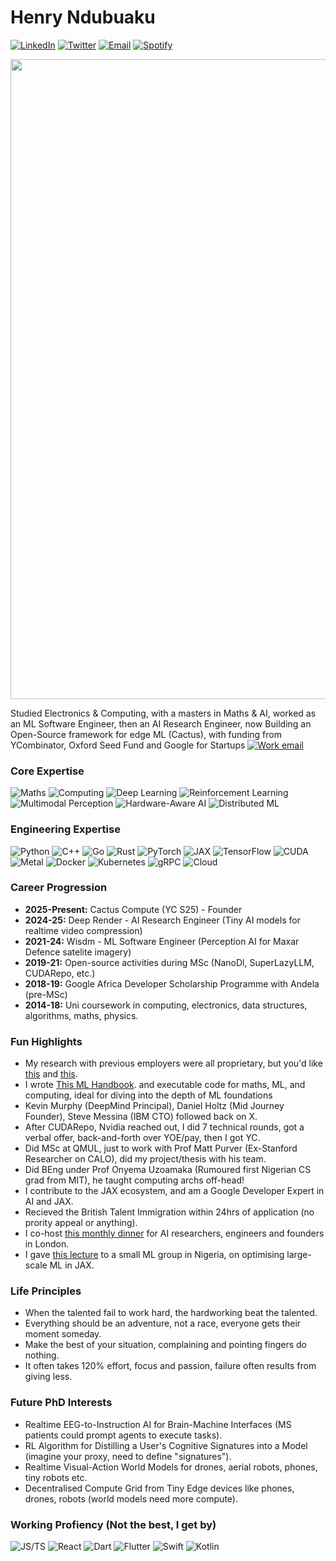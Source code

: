 # Henry Ndubuaku

[![LinkedIn][linkedin-shield]][linkedin-url]
[![Twitter][twitter-shield]][twitter-url]
[![Email][gmail1-shield]][gmail1-url]
[![Spotify][spotify-shield]][spotify-url]

[gmail1-shield]: https://img.shields.io/badge/Gmail-555?style=for-the-badge&logo=gmail&logoColor=white
[gmail1-url]: ndubuakuhenry@gmail.com

[linkedin-shield]: https://img.shields.io/badge/-LinkedIn-black.svg?style=for-the-badge&logo=linkedin&colorB=555
[linkedin-url]: https://linkedin.com/in/henry-ndubuaku-7b6350b8

[twitter-shield]: https://img.shields.io/badge/Twitter-555?style=for-the-badge&logo=twitter&logoColor=white
[twitter-url]: https://twitter.com/hmunachii

[spotify-shield]: https://img.shields.io/badge/Spotify-555?style=for-the-badge&logo=spotify&logoColor=white
[spotify-url]: https://open.spotify.com/playlist/656vFNTyI2ZDsxgdQFaPHA?si=c2ff4aa84f6d42c4


<p align="center">
  <img src="assets/banner.gif" width=1024>
</p>


Studied Electronics & Computing, with a masters in Maths & AI, worked as an ML Software Engineer, then an AI Research Engineer, now Building an Open-Source framework for edge ML (Cactus), with funding from YCombinator, Oxford Seed Fund and Google for Startups [![Work email][gmail2-shield]][gmail-url] 

[gmail2-shield]: https://img.shields.io/badge/henry@cactuscompute.-555?style=flat
[gmail-url]: mailto:henry@cactuscompute.com

### Core Expertise 
![Maths](https://img.shields.io/badge/Maths-3776AB?style=for-the-badge&logo=tiny&logoColor=white)
![Computing](https://img.shields.io/badge/Computing-6A5ACD?style=for-the-badge&logo=tiny&logoColor=white)
![Deep Learning](https://img.shields.io/badge/Deep_Learning-F9BF3B?style=for-the-badge&logo=tiny&logoColor=white)
![Reinforcement Learning](https://img.shields.io/badge/Reinforcement_Learning-0468F6?style=for-the-badge&logo=tiny&logoColor=white)
![Multimodal Perception](https://img.shields.io/badge/Multimodal_Perception-000000?style=for-the-badge&logo=tiny&logoColor=white)
![Hardware-Aware AI](https://img.shields.io/badge/Hardware_Aware_AI-76B900?style=for-the-badge&logo=tiny&logoColor=white)
![Distributed ML](https://img.shields.io/badge/Distributed_ML-purple?style=for-the-badge&logo=tiny&logoColor=white)

### Engineering Expertise 
![Python](https://img.shields.io/badge/Python-3776AB?style=for-the-badge&logo=python&logoColor=white)
![C++](https://img.shields.io/badge/C/C++-00599C?style=for-the-badge&logo=cplusplus&logoColor=white)
![Go](https://img.shields.io/badge/GoLang-00ADD8?style=for-the-badge&logo=go&logoColor=white)
![Rust](https://img.shields.io/badge/Rust-000000?style=for-the-badge&logo=rust&logoColor=white)
![PyTorch](https://img.shields.io/badge/PyTorch-EE4C2C?style=for-the-badge&logo=pytorch&logoColor=white)
![JAX](https://img.shields.io/badge/JAX-6A5ACD?style=for-the-badge&logo=jax&logoColor=white)
![TensorFlow](https://img.shields.io/badge/TensorFlow-FF6F00?style=for-the-badge&logo=tensorflow&logoColor=white)
![CUDA](https://img.shields.io/badge/CUDA-76B900?style=for-the-badge&logo=nvidia&logoColor=white)
![Metal](https://img.shields.io/badge/Metal-A2AAAD?style=for-the-badge&logo=apple&logoColor=white)
![Docker](https://img.shields.io/badge/Docker-2496ED?style=for-the-badge&logo=docker&logoColor=white)
![Kubernetes](https://img.shields.io/badge/Kubernetes-326CE5?style=for-the-badge&logo=kubernetes&logoColor=white)
![gRPC](https://img.shields.io/badge/gRPC-4285F4?style=for-the-badge&logo=grpc&logoColor=white)
![Cloud](https://img.shields.io/badge/Cloud-623CE4?style=for-the-badge&logo=terraform&logoColor=white)

### Career Progression 
- **2025-Present:** Cactus Compute (YC S25) - Founder 
- **2024-25:** Deep Render - AI Research Engineer (Tiny AI models for realtime video compression)
- **2021-24:** Wisdm - ML Software Engineer (Perception AI for Maxar Defence satelite imagery)
- **2019-21:** Open-source activities during MSc (NanoDl, SuperLazyLLM, CUDARepo, etc.)
- **2018-19:** Google Africa Developer Scholarship Programme with Andela (pre-MSc)
- **2014-18:** Uni coursework in computing, electronics, data structures, algorithms, maths, physics.

### Fun Highlights 
- My research with previous employers were all proprietary, but you'd like [this](https://www.biorxiv.org/content/10.1101/2023.07.30.551149v1.full.pdf) and [this](https://www.researchgate.net/profile/Henry_Ndubuaku/publication/373111729_Improving_Creativity_In_Humour_Generation_With_Conditional_Stochastic_Latent-Sampling_Encoders/links/64da4aa4ad846e2882925089/Improving-Creativity-In-Humour-Generation-With-Conditional-Stochastic-Latent-Sampling-Encoders.pdf).
- I wrote [This ML Handbook](https://colab.research.google.com/drive/1ftH86vZMbspy1QvW4cHlTTv3GOMmdZ_H?usp=sharing). and executable code for maths, ML, and computing, ideal for diving into the depth of ML foundations
- Kevin Murphy (DeepMind Principal), Daniel Holtz (Mid Journey Founder), Steve Messina (IBM CTO) followed back on X.
- After CUDARepo, Nvidia reached out, I did 7 technical rounds, got a verbal offer, back-and-forth over YOE/pay, then I got YC.
- Did MSc at QMUL, just to work with Prof Matt Purver (Ex-Stanford Researcher on CALO), did my project/thesis with his team.
- Did BEng under Prof Onyema Uzoamaka (Rumoured first Nigerian CS grad from MIT), he taught computing archs off-head!
- I contribute to the JAX ecosystem, and am a Google Developer Expert in AI and JAX.
- Recieved the British Talent Immigration within 24hrs of application (no prority appeal or anything).
- I co-host [this monthly dinner](https://lu.ma/ldnnexus) for AI researchers, engineers and founders in London.
- I gave [this lecture](https://www.youtube.com/live/GJYpAl8pHmI?si=t4CTT9ndeu4EKItc) to a small ML group in Nigeria, on optimising large-scale ML in JAX.  

### Life Principles
- When the talented fail to work hard, the hardworking beat the talented.
- Everything should be an adventure, not a race, everyone gets their moment someday.
- Make the best of your situation, complaining and pointing fingers do nothing. 
- It often takes 120% effort, focus and passion, failure often results from giving less. 

### Future PhD Interests 
- Realtime EEG-to-Instruction AI for Brain-Machine Interfaces (MS patients could prompt agents to execute tasks). 
- RL Algorithm for Distilling a User's Cognitive Signatures into a Model (imagine your proxy, need to define "signatures"). 
- Realtime Visual-Action World Models for drones, aerial robots, phones, tiny robots etc. 
- Decentralised Compute Grid from Tiny Edge devices like phones, drones, robots (world models need more compute). 

### Working Profiency (Not the best, I get by)
![JS/TS](https://img.shields.io/badge/JS/TS-F7DF1E?style=for-the-badge&logo=javascript&logoColor=white)
![React](https://img.shields.io/badge/React-61DAFB?style=for-the-badge&logo=react&logoColor=white)
![Dart](https://img.shields.io/badge/Dart-0175C2?style=for-the-badge&logo=dart&logoColor=white)
![Flutter](https://img.shields.io/badge/Flutter-02569B?style=for-the-badge&logo=flutter&logoColor=white)
![Swift](https://img.shields.io/badge/Swift-FA7343?style=for-the-badge&logo=swift&logoColor=white)
![Kotlin](https://img.shields.io/badge/Kotlin-purple?style=for-the-badge&logo=kotlin&logoColor=white)
